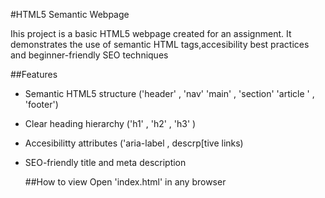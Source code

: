 #HTML5 Semantic Webpage

Ihis project is a basic HTML5 webpage created for an assignment.
It demonstrates the use of semantic HTML tags,accesibility best practices
and beginner-friendly SEO techniques


##Features
- Semantic HTML5 structure ('header' , 'nav' 'main' , 'section' 'article ' , 'footer')
- Clear heading hierarchy ('h1' , 'h2' , 'h3' )
- Accesibilitty attributes ('aria-label , descrp[tive links)
- SEO-friendly title and meta description

  ##How to view
  Open 'index.html' in any browser
